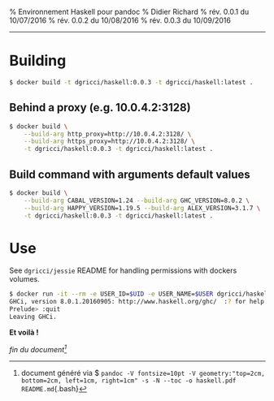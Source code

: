 % Environnement Haskell pour pandoc
% Didier Richard
% rév. 0.0.1 du 10/07/2016
% rév. 0.0.2 du 10/08/2016
% rév. 0.0.3 du 10/09/2016

---

# Building #

```bash
$ docker build -t dgricci/haskell:0.0.3 -t dgricci/haskell:latest .
```

## Behind a proxy (e.g. 10.0.4.2:3128) ##

```bash
$ docker build \
    --build-arg http_proxy=http://10.0.4.2:3128/ \
    --build-arg https_proxy=http://10.0.4.2:3128/ \
    -t dgricci/haskell:0.0.3 -t dgricci/haskell:latest .
```

## Build command with arguments default values ##

```bash
$ docker build \
    --build-arg CABAL_VERSION=1.24 --build-arg GHC_VERSION=8.0.2 \
    --build-arg HAPPY_VERSION=1.19.5 --build-arg ALEX_VERSION=3.1.7 \
    -t dgricci/haskell:0.0.3 -t dgricci/haskell:latest .
```

# Use #

See `dgricci/jessie` README for handling permissions with dockers volumes.

```bash
$ docker run -it --rm -e USER_ID=$UID -e USER_NAME=$USER dgricci/haskell
GHCi, version 8.0.1.20160905: http://www.haskell.org/ghc/  :? for help
Prelude> :quit
Leaving GHCi.
```

__Et voilà !__


_fin du document[^pandoc_gen]_

[^pandoc_gen]: document généré via $ `pandoc -V fontsize=10pt -V geometry:"top=2cm, bottom=2cm, left=1cm, right=1cm" -s -N --toc -o haskell.pdf README.md`{.bash}
